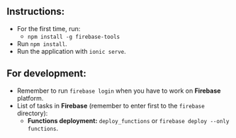 
**Instructions:**
----------------
* For the first time, run:
  * `npm install -g firebase-tools`
* Run `npm install`.
* Run the application with `ionic serve`.

**For development:**
----------------
* Remember to run `firebase login` when you have to work on **Firebase** platform.
* List of tasks in **Firebase** (remember to enter first to the `firebase` directory):
  * **Functions deployment:** `deploy_functions` or `firebase deploy --only functions`.
  